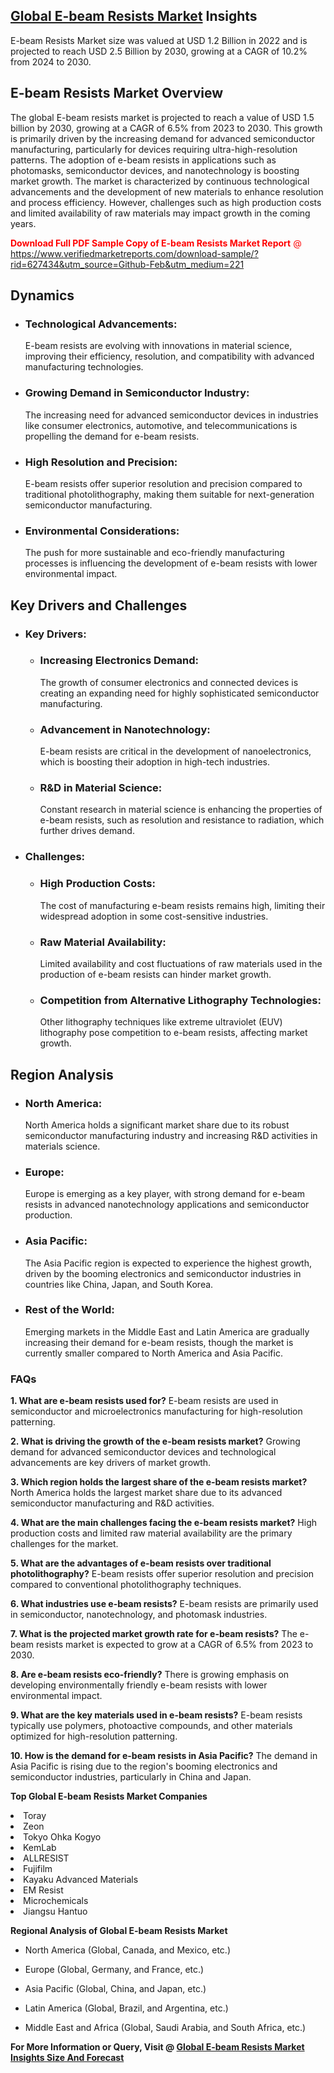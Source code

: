 <h2><a href="https://www.verifiedmarketreports.com/download-sample/?rid=627434&amp;utm_source=Github&amp;utm_medium=221" target="_blank">Global E-beam Resists Market</a> Insights</h2><p>E-beam Resists Market size was valued at USD 1.2 Billion in 2022 and is projected to reach USD 2.5 Billion by 2030, growing at a CAGR of 10.2% from 2024 to 2030.</p><p> <h2>E-beam Resists Market Overview</h2> <p>The global E-beam resists market is projected to reach a value of USD 1.5 billion by 2030, growing at a CAGR of 6.5% from 2023 to 2030. This growth is primarily driven by the increasing demand for advanced semiconductor manufacturing, particularly for devices requiring ultra-high-resolution patterns. The adoption of e-beam resists in applications such as photomasks, semiconductor devices, and nanotechnology is boosting market growth. The market is characterized by continuous technological advancements and the development of new materials to enhance resolution and process efficiency. However, challenges such as high production costs and limited availability of raw materials may impact growth in the coming years.</p> <p><p><span class=""><span style="color: #ff0000;"><strong>Download Full PDF Sample Copy of E-beam Resists Market Report</strong> @ </span><a href="https://www.verifiedmarketreports.com/download-sample/?rid=627434&amp;utm_source=Github-Feb&amp;utm_medium=221" target="_blank">https://www.verifiedmarketreports.com/download-sample/?rid=627434&amp;utm_source=Github-Feb&amp;utm_medium=221</a></span></p></p> <h2>Dynamics</h2> <ul> <li><h3>Technological Advancements:</h3> E-beam resists are evolving with innovations in material science, improving their efficiency, resolution, and compatibility with advanced manufacturing technologies.</li> <li><h3>Growing Demand in Semiconductor Industry:</h3> The increasing need for advanced semiconductor devices in industries like consumer electronics, automotive, and telecommunications is propelling the demand for e-beam resists.</li> <li><h3>High Resolution and Precision:</h3> E-beam resists offer superior resolution and precision compared to traditional photolithography, making them suitable for next-generation semiconductor manufacturing.</li> <li><h3>Environmental Considerations:</h3> The push for more sustainable and eco-friendly manufacturing processes is influencing the development of e-beam resists with lower environmental impact.</li> </ul> <h2>Key Drivers and Challenges</h2> <ul> <li><h3>Key Drivers:</h3> <ul> <li><h3>Increasing Electronics Demand:</h3> The growth of consumer electronics and connected devices is creating an expanding need for highly sophisticated semiconductor manufacturing.</li> <li><h3>Advancement in Nanotechnology:</h3> E-beam resists are critical in the development of nanoelectronics, which is boosting their adoption in high-tech industries.</li> <li><h3>R&D in Material Science:</h3> Constant research in material science is enhancing the properties of e-beam resists, such as resolution and resistance to radiation, which further drives demand.</li> </ul> </li> <li><h3>Challenges:</h3> <ul> <li><h3>High Production Costs:</h3> The cost of manufacturing e-beam resists remains high, limiting their widespread adoption in some cost-sensitive industries.</li> <li><h3>Raw Material Availability:</h3> Limited availability and cost fluctuations of raw materials used in the production of e-beam resists can hinder market growth.</li> <li><h3>Competition from Alternative Lithography Technologies:</h3> Other lithography techniques like extreme ultraviolet (EUV) lithography pose competition to e-beam resists, affecting market growth.</li> </ul> </li> </ul> <h2>Region Analysis</h2> <ul> <li><h3>North America:</h3> North America holds a significant market share due to its robust semiconductor manufacturing industry and increasing R&D activities in materials science.</li> <li><h3>Europe:</h3> Europe is emerging as a key player, with strong demand for e-beam resists in advanced nanotechnology applications and semiconductor production.</li> <li><h3>Asia Pacific:</h3> The Asia Pacific region is expected to experience the highest growth, driven by the booming electronics and semiconductor industries in countries like China, Japan, and South Korea.</li> <li><h3>Rest of the World:</h3> Emerging markets in the Middle East and Latin America are gradually increasing their demand for e-beam resists, though the market is currently smaller compared to North America and Asia Pacific.</li> </ul> <h3>FAQs</h3> <p><b>1. What are e-beam resists used for?</b> E-beam resists are used in semiconductor and microelectronics manufacturing for high-resolution patterning.</p> <p><b>2. What is driving the growth of the e-beam resists market?</b> Growing demand for advanced semiconductor devices and technological advancements are key drivers of market growth.</p> <p><b>3. Which region holds the largest share of the e-beam resists market?</b> North America holds the largest market share due to its advanced semiconductor manufacturing and R&D activities.</p> <p><b>4. What are the main challenges facing the e-beam resists market?</b> High production costs and limited raw material availability are the primary challenges for the market.</p> <p><b>5. What are the advantages of e-beam resists over traditional photolithography?</b> E-beam resists offer superior resolution and precision compared to conventional photolithography techniques.</p> <p><b>6. What industries use e-beam resists?</b> E-beam resists are primarily used in semiconductor, nanotechnology, and photomask industries.</p> <p><b>7. What is the projected market growth rate for e-beam resists?</b> The e-beam resists market is expected to grow at a CAGR of 6.5% from 2023 to 2030.</p> <p><b>8. Are e-beam resists eco-friendly?</b> There is growing emphasis on developing environmentally friendly e-beam resists with lower environmental impact.</p> <p><b>9. What are the key materials used in e-beam resists?</b> E-beam resists typically use polymers, photoactive compounds, and other materials optimized for high-resolution patterning.</p> <p><b>10. How is the demand for e-beam resists in Asia Pacific?</b> The demand in Asia Pacific is rising due to the region's booming electronics and semiconductor industries, particularly in China and Japan.</p> </p><p><strong>Top Global E-beam Resists Market Companies</strong></p><div data-test-id=""><p><li>Toray</li><li> Zeon</li><li> Tokyo Ohka Kogyo</li><li> KemLab</li><li> ALLRESIST</li><li> Fujifilm</li><li> Kayaku Advanced Materials</li><li> EM Resist</li><li> Microchemicals</li><li> Jiangsu Hantuo</li></p><div><strong>Regional Analysis of&nbsp;Global E-beam Resists Market</strong></div><ul><li dir="ltr"><p dir="ltr">North America&nbsp;(Global, Canada, and Mexico, etc.)</p></li><li dir="ltr"><p dir="ltr">Europe (Global, Germany, and France, etc.)</p></li><li dir="ltr"><p dir="ltr">Asia Pacific&nbsp;(Global, China, and Japan, etc.)</p></li><li dir="ltr"><p dir="ltr">Latin America&nbsp;(Global, Brazil, and Argentina, etc.)</p></li><li dir="ltr">Middle East and Africa&nbsp;(Global, Saudi Arabia, and South Africa, etc.)</li></ul><p><strong>For More Information or Query, Visit @&nbsp;</strong><strong><a href="https://www.verifiedmarketreports.com/product/e-beam-resists-market/?utm_source=Github&amp;utm_medium=221" target="_blank">Global E-beam Resists Market Insights Size And Forecast</a></strong></p></div>

